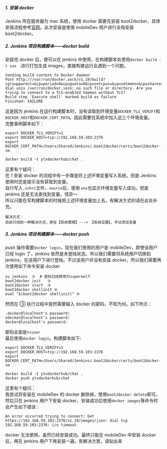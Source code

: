 ##### 1. 安装 docker

Jenkins 所在服务器为 mac 系统，使用 docker 需要先安装 boot2docker，具体安装流程参考[官网](https://docs.docker.com/installation/mac/)。此次安装是使用 mobileDev 用户进行全局安装 boot2docker。

##### 2. Jenkins 项目构建脚本——docker build

安装完 docker 后，便可以在 jenkins 中使用，在构建脚本处使用`docker build -t xxx .`进行打包生成 images，直接构建运行会遇到一个问题。

```
Sending build context to Docker daemon
Post http:///var/run/docker.sock/v1.19/build?cgroupparent=&cpuperiod=0&cpuquota=0&cpusetcpus=&cpusetmems=&cpushares=0&dockerfile=Dockerfile&memory=0&memswap=0&rm=1&t=ytxdockerhub%2Fpractice: dial unix /var/run/docker.sock: no such file or directory. Are you trying to connect to a TLS-enabled daemon without TLS?
Build step 'Execute shell' marked build as failure
Finished: FAILURE
```

这是因为 jenkins 在运行构建脚本时，没有读取到环境变量`DOCKER_TLS_VERIFY`和`DOCKER_HOST`和`DOCKER_CERT_PATH`。因此需要往系统中加入这三个环境变量。  
完整事例脚本如下：

```
export DOCKER_TLS_VERIFY=1
export DOCKER_HOST=tcp://192.168.59.103:2376
export DOCKER_CERT_PATH=/Users/Shared/Jenkins/.boot2docker/certs/boot2docker-vm

docker build -t ytxdockerhub/chat .
```

这里有个疑问：  
在 1 安装 docker 的流程中有一步骤是将上述环境变量写入系统，但是 Jenkins 使用时还是提示没有获取到变量。  
自行写入`.zshrc`文件，`source`后，使用 `env`也显示环境变量写入成功。但是 jenkins 还是无法查找到变量。怪异～  
所以只能在写构建脚本的时候把上述环境变量加上去。有解决方式的请在此处补充。

```
解决方式：
目前只找到一种解决方式，即在【系统管理】---> 【系统设置】，手动添加变量
```

##### 3. Jenkins 项目构建脚本——docker push

push 操作需要`docker login`，现在我们使用的用户是 mobileDev，即使该用户已经 login 了，jenkins 依然是未登陆状态。所以我们需要将系统用户切换到 jenkins，在该用户下进行登陆。不过该用户并没有安装 docker，所以我们需要再次使用如下命令安装 docker

```
su jenkins  ①  # 密码已经修改为superwolf
boot2docker init   ②
boot2docker start  ③
boot2docker shellinit ④
eval "$(boot2docker shellinit)" ⑤
```

然而在 ③ 执行过程中竟然需要输入 docker 的密码，不知为何。如下所示：

```
.docker@localhost's password:
odocker@localhost's password:
docker@localhost's password:
```

密码全部是`tcuser`  
最后使用`docker login`。构建脚本如下:

```
export DOCKER_TLS_VERIFY=1
export DOCKER_HOST=tcp://192.168.59.103:2376
export DOCKER_CERT_PATH=/Users/Shared/Jenkins/.boot2docker/certs/boot2docker-vm

docker build -t ytxdockerhub/chat .
docker push ytxdockerhub/chat
```

这里有个疑问：  
我尝试将安装在 mobileDev 的 docker 删除掉，使用`boot2docker delete`即可。然后只在 jenkins 用户下安装 docker，安装成功后使用`docker images`等命令时会产生如下错误：

```
An error occurred trying to connect: Get https://192.168.59.103:2376/v1.19/images/json: dial tcp 192.168.59.103:2376: i/o timeout
```

docker 无法使用，虽然已经安装成功。最终只能在 mobileDev 中安装 docker 后，再在 jenkins 用户下再安装一遍。有解决方案，请贴出来
